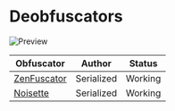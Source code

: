 # Deobfuscators

![Preview](https://i.imgur.com/4hodg7j.png)

Obfuscator | Author | Status
------------- | :---: | ---- |
 [ZenFuscator](https://github.com/Skrizhali/ZenFuscator) | Serialized | Working
 [Noisette](https://github.com/Skrizhali/Noisette) | Serialized | Working


